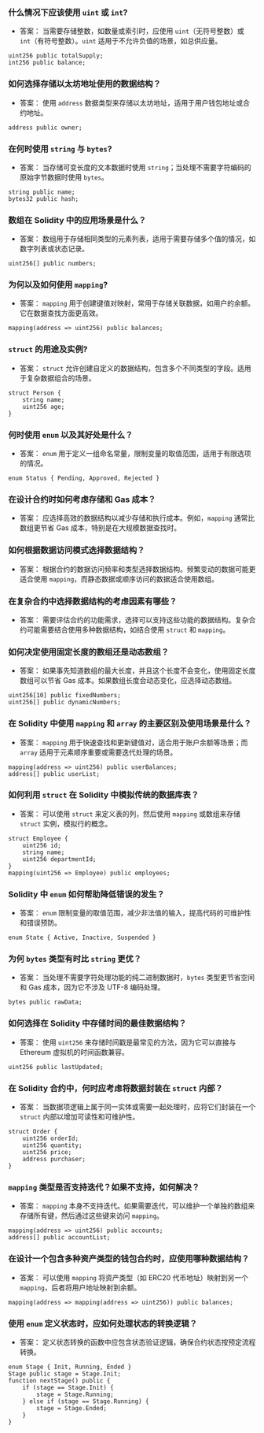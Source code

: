 ### 什么情况下应该使用 `uint` 或 `int`?

- 答案： 当需要存储整数，如数量或索引时，应使用 `uint`（无符号整数）或 `int`（有符号整数）。`uint` 适用于不允许负值的场景，如总供应量。

```
uint256 public totalSupply;
int256 public balance;
```

### 如何选择存储以太坊地址使用的数据结构？

- 答案： 使用 `address` 数据类型来存储以太坊地址，适用于用户钱包地址或合约地址。

```
address public owner;
```

### 在何时使用 `string` 与 `bytes`?

- 答案： 当存储可变长度的文本数据时使用 `string`；当处理不需要字符编码的原始字节数据时使用 `bytes`。

```
string public name;
bytes32 public hash;
```

### 数组在 Solidity 中的应用场景是什么？

- 答案： 数组用于存储相同类型的元素列表，适用于需要存储多个值的情况，如数字列表或状态记录。

```
uint256[] public numbers;
```

### 为何以及如何使用 `mapping`?

- 答案： `mapping` 用于创建键值对映射，常用于存储关联数据，如用户的余额。它在数据查找方面更高效。

```
mapping(address => uint256) public balances;
```

### `struct` 的用途及实例?

- 答案： `struct` 允许创建自定义的数据结构，包含多个不同类型的字段。适用于复杂数据组合的场景。

```
struct Person {
    string name;
    uint256 age;
}
```

### 何时使用 `enum` 以及其好处是什么？

- 答案： `enum` 用于定义一组命名常量，限制变量的取值范围，适用于有限选项的情况。

```
enum Status { Pending, Approved, Rejected }
```

### 在设计合约时如何考虑存储和 Gas 成本？

- 答案： 应选择高效的数据结构以减少存储和执行成本。例如，`mapping` 通常比数组更节省 Gas 成本，特别是在大规模数据查找时。

### 如何根据数据访问模式选择数据结构？

- 答案： 根据合约的数据访问频率和类型选择数据结构。频繁变动的数据可能更适合使用 `mapping`，而静态数据或顺序访问的数据适合使用数组。

### 在复杂合约中选择数据结构的考虑因素有哪些？

- 答案： 需要评估合约的功能需求，选择可以支持这些功能的数据结构。复杂合约可能需要结合使用多种数据结构，如结合使用 `struct` 和 `mapping`。

### 如何决定使用固定长度的数组还是动态数组？

- 答案： 如果事先知道数组的最大长度，并且这个长度不会变化，使用固定长度数组可以节省 Gas 成本。如果数组长度会动态变化，应选择动态数组。

```
uint256[10] public fixedNumbers;
uint256[] public dynamicNumbers;
```

### 在 Solidity 中使用 `mapping` 和 `array` 的主要区别及使用场景是什么？

- 答案： `mapping` 用于快速查找和更新键值对，适合用于账户余额等场景；而 `array` 适用于元素顺序重要或需要迭代处理的场景。

```
mapping(address => uint256) public userBalances;
address[] public userList;
```

### 如何利用 `struct` 在 Solidity 中模拟传统的数据库表？

- 答案： 可以使用 `struct` 来定义表的列，然后使用 `mapping` 或数组来存储 `struct` 实例，模拟行的概念。

```
struct Employee {
    uint256 id;
    string name;
    uint256 departmentId;
}
mapping(uint256 => Employee) public employees;
```

### Solidity 中 `enum` 如何帮助降低错误的发生？

- 答案： `enum` 限制变量的取值范围，减少非法值的输入，提高代码的可维护性和错误预防。

```
enum State { Active, Inactive, Suspended }
```

### 为何 `bytes` 类型有时比 `string` 更优？

- 答案： 当处理不需要字符处理功能的纯二进制数据时，`bytes` 类型更节省空间和 Gas 成本，因为它不涉及 UTF-8 编码处理。

```
bytes public rawData;
```

### 如何选择在 Solidity 中存储时间的最佳数据结构？

- 答案： 使用 `uint256` 来存储时间戳是最常见的方法，因为它可以直接与 Ethereum 虚拟机的时间函数兼容。

```
uint256 public lastUpdated;
```

### 在 Solidity 合约中，何时应考虑将数据封装在 `struct` 内部？

- 答案： 当数据项逻辑上属于同一实体或需要一起处理时，应将它们封装在一个 `struct` 内部以增加可读性和可维护性。

```
struct Order {
    uint256 orderId;
    uint256 quantity;
    uint256 price;
    address purchaser;
}
```

### `mapping` 类型是否支持迭代？如果不支持，如何解决？

- 答案： `mapping` 本身不支持迭代。如果需要迭代，可以维护一个单独的数组来存储所有键，然后通过这些键来访问 `mapping`。

```
mapping(address => uint256) public accounts;
address[] public accountList;
```

### 在设计一个包含多种资产类型的钱包合约时，应使用哪种数据结构？

- 答案： 可以使用 `mapping` 将资产类型（如 ERC20 代币地址）映射到另一个 `mapping`，后者将用户地址映射到余额。

```
mapping(address => mapping(address => uint256)) public balances;
```

### 使用 `enum` 定义状态时，应如何处理状态的转换逻辑？

- 答案： 定义状态转换的函数中应包含状态验证逻辑，确保合约状态按预定流程转换。

```
enum Stage { Init, Running, Ended }
Stage public stage = Stage.Init;
function nextStage() public {
    if (stage == Stage.Init) {
        stage = Stage.Running;
    } else if (stage == Stage.Running) {
        stage = Stage.Ended;
    }
}
```
